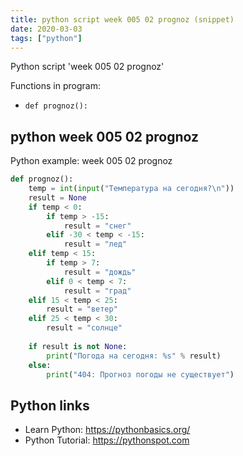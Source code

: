```yaml
---
title: python script week 005 02 prognoz (snippet)
date: 2020-03-03
tags: ["python"]
---
```

Python script 'week 005 02 prognoz'

Functions in program: 
* `def prognoz():`

## python week 005 02 prognoz

Python example: week 005 02 prognoz

```python
def prognoz():
	temp = int(input("Температура на сегодня?\n"))
	result = None
	if temp < 0:
		if temp > -15:
			result = "снег"
		elif -30 < temp < -15:
			result = "лед"
	elif temp < 15:
		if temp > 7:
			result = "дождь"
		elif 0 < temp < 7:
			result = "град"
	elif 15 < temp < 25:
		result = "ветер"
	elif 25 < temp < 30:
		result = "солнце"
	
	if result is not None:
		print("Погода на сегодня: %s" % result)
	else:
		print("404: Прогноз погоды не существует")


```

## Python links

- Learn Python: https://pythonbasics.org/
- Python Tutorial: https://pythonspot.com
